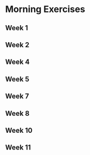 # Morning Exercises

## Week 1

## Week 2

## Week 4

## Week 5

## Week 7

## Week 8

## Week 10

## Week 11